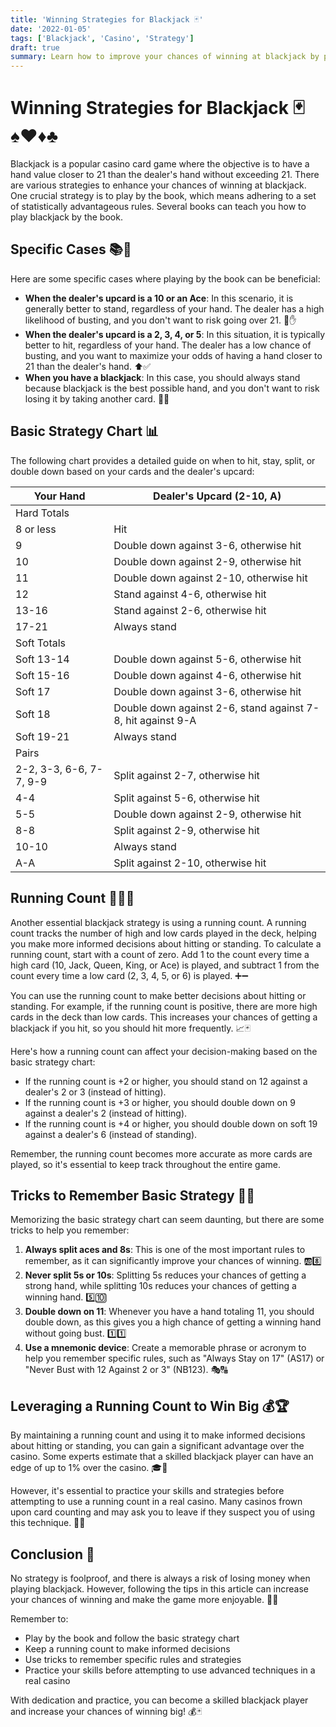 ```yaml
---
title: 'Winning Strategies for Blackjack 🃏'
date: '2022-01-05'
tags: ['Blackjack', 'Casino', 'Strategy']
draft: true
summary: Learn how to improve your chances of winning at blackjack by playing by the book, understanding specific cases, and using a running count. Discover how these strategies can give you an edge over the casino and make the game more enjoyable.
---
```


# Winning Strategies for Blackjack 🃏♠️♥️♦️♣️

Blackjack is a popular casino card game where the objective is to have a hand value closer to 21 than the dealer's hand without exceeding 21. There are various strategies to enhance your chances of winning at blackjack. One crucial strategy is to play by the book, which means adhering to a set of statistically advantageous rules. Several books can teach you how to play blackjack by the book.

## Specific Cases 📚🎲

Here are some specific cases where playing by the book can be beneficial:

- **When the dealer's upcard is a 10 or an Ace**: In this scenario, it is generally better to stand, regardless of your hand. The dealer has a high likelihood of busting, and you don't want to risk going over 21. 🚫✋
- **When the dealer's upcard is a 2, 3, 4, or 5**: In this situation, it is typically better to hit, regardless of your hand. The dealer has a low chance of busting, and you want to maximize your odds of having a hand closer to 21 than the dealer's hand. ⬆️✅
- **When you have a blackjack**: In this case, you should always stand because blackjack is the best possible hand, and you don't want to risk losing it by taking another card. 💯🥇

## Basic Strategy Chart 📊

The following chart provides a detailed guide on when to hit, stay, split, or double down based on your cards and the dealer's upcard:

| Your Hand               | Dealer's Upcard (2-10, A)                                   |
| ----------------------- | ----------------------------------------------------------- |
| Hard Totals             |                                                             |
| 8 or less               | Hit                                                         |
| 9                       | Double down against 3-6, otherwise hit                      |
| 10                      | Double down against 2-9, otherwise hit                      |
| 11                      | Double down against 2-10, otherwise hit                     |
| 12                      | Stand against 4-6, otherwise hit                            |
| 13-16                   | Stand against 2-6, otherwise hit                            |
| 17-21                   | Always stand                                                |
| Soft Totals             |                                                             |
| Soft 13-14              | Double down against 5-6, otherwise hit                      |
| Soft 15-16              | Double down against 4-6, otherwise hit                      |
| Soft 17                 | Double down against 3-6, otherwise hit                      |
| Soft 18                 | Double down against 2-6, stand against 7-8, hit against 9-A |
| Soft 19-21              | Always stand                                                |
| Pairs                   |                                                             |
| 2-2, 3-3, 6-6, 7-7, 9-9 | Split against 2-7, otherwise hit                            |
| 4-4                     | Split against 5-6, otherwise hit                            |
| 5-5                     | Double down against 2-9, otherwise hit                      |
| 8-8                     | Split against 2-9, otherwise hit                            |
| 10-10                   | Always stand                                                |
| A-A                     | Split against 2-10, otherwise hit                           |

## Running Count 🏃‍♂️🔢

Another essential blackjack strategy is using a running count. A running count tracks the number of high and low cards played in the deck, helping you make more informed decisions about hitting or standing. To calculate a running count, start with a count of zero. Add 1 to the count every time a high card (10, Jack, Queen, King, or Ace) is played, and subtract 1 from the count every time a low card (2, 3, 4, 5, or 6) is played. ➕➖

You can use the running count to make better decisions about hitting or standing. For example, if the running count is positive, there are more high cards in the deck than low cards. This increases your chances of getting a blackjack if you hit, so you should hit more frequently. 📈🃏

Here's how a running count can affect your decision-making based on the basic strategy chart:

- If the running count is +2 or higher, you should stand on 12 against a dealer's 2 or 3 (instead of hitting).
- If the running count is +3 or higher, you should double down on 9 against a dealer's 2 (instead of hitting).
- If the running count is +4 or higher, you should double down on soft 19 against a dealer's 6 (instead of standing).

Remember, the running count becomes more accurate as more cards are played, so it's essential to keep track throughout the entire game.

## Tricks to Remember Basic Strategy 🧠✨

Memorizing the basic strategy chart can seem daunting, but there are some tricks to help you remember:

1. **Always split aces and 8s**: This is one of the most important rules to remember, as it can significantly improve your chances of winning. 🆎8️⃣
2. **Never split 5s or 10s**: Splitting 5s reduces your chances of getting a strong hand, while splitting 10s reduces your chances of getting a winning hand. 5️⃣🔟
3. **Double down on 11**: Whenever you have a hand totaling 11, you should double down, as this gives you a high chance of getting a winning hand without going bust. 1️⃣1️⃣
4. **Use a mnemonic device**: Create a memorable phrase or acronym to help you remember specific rules, such as "Always Stay on 17" (AS17) or "Never Bust with 12 Against 2 or 3" (NB123). 🎭🔠

## Leveraging a Running Count to Win Big 💰🏆

By maintaining a running count and using it to make informed decisions about hitting or standing, you can gain a significant advantage over the casino. Some experts estimate that a skilled blackjack player can have an edge of up to 1% over the casino. 🎓🎰

However, it's essential to practice your skills and strategies before attempting to use a running count in a real casino. Many casinos frown upon card counting and may ask you to leave if they suspect you of using this technique. 👀🚫

## Conclusion 🎉

No strategy is foolproof, and there is always a risk of losing money when playing blackjack. However, following the tips in this article can increase your chances of winning and make the game more enjoyable. 🎉😃

Remember to:

- Play by the book and follow the basic strategy chart
- Keep a running count to make informed decisions
- Use tricks to remember specific rules and strategies
- Practice your skills before attempting to use advanced techniques in a real casino

With dedication and practice, you can become a skilled blackjack player and increase your chances of winning big! 💰🃏
